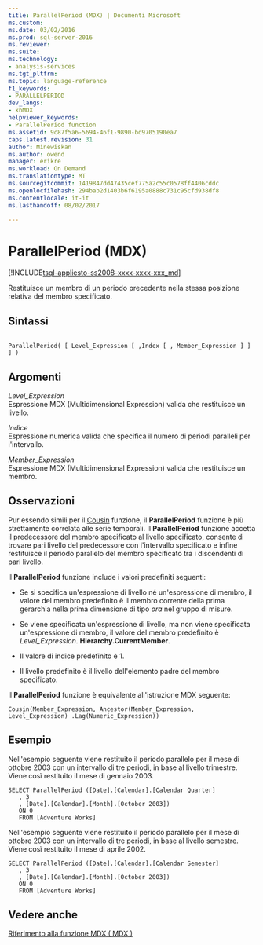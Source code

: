 ```yaml
---
title: ParallelPeriod (MDX) | Documenti Microsoft
ms.custom: 
ms.date: 03/02/2016
ms.prod: sql-server-2016
ms.reviewer: 
ms.suite: 
ms.technology:
- analysis-services
ms.tgt_pltfrm: 
ms.topic: language-reference
f1_keywords:
- PARALLELPERIOD
dev_langs:
- kbMDX
helpviewer_keywords:
- ParallelPeriod function
ms.assetid: 9c87f5a6-5694-46f1-9890-bd9705190ea7
caps.latest.revision: 31
author: Minewiskan
ms.author: owend
manager: erikre
ms.workload: On Demand
ms.translationtype: MT
ms.sourcegitcommit: 1419847dd47435cef775a2c55c0578ff4406cddc
ms.openlocfilehash: 294bab2d1403b6f6195a0888c731c95cfd938df8
ms.contentlocale: it-it
ms.lasthandoff: 08/02/2017

---
```

# <a name="parallelperiod-mdx"></a>ParallelPeriod (MDX)
[!INCLUDE[tsql-appliesto-ss2008-xxxx-xxxx-xxx_md](../includes/tsql-appliesto-ss2008-xxxx-xxxx-xxx-md.md)]

  Restituisce un membro di un periodo precedente nella stessa posizione relativa del membro specificato.  
  
## <a name="syntax"></a>Sintassi  
  
```  
  
ParallelPeriod( [ Level_Expression [ ,Index [ , Member_Expression ] ] ] )  
```  
  
## <a name="arguments"></a>Argomenti  
 *Level_Expression*  
 Espressione MDX (Multidimensional Expression) valida che restituisce un livello.  
  
 *Indice*  
 Espressione numerica valida che specifica il numero di periodi paralleli per l'intervallo.  
  
 *Member_Expression*  
 Espressione MDX (Multidimensional Expression) valida che restituisce un membro.  
  
## <a name="remarks"></a>Osservazioni  
 Pur essendo simili per il [Cousin](../mdx/cousin-mdx.md) funzione, il **ParallelPeriod** funzione è più strettamente correlata alle serie temporali. Il **ParallelPeriod** funzione accetta il predecessore del membro specificato al livello specificato, consente di trovare pari livello del predecessore con l'intervallo specificato e infine restituisce il periodo parallelo del membro specificato tra i discendenti di pari livello.  
  
 Il **ParallelPeriod** funzione include i valori predefiniti seguenti:  
  
-   Se si specifica un'espressione di livello né un'espressione di membro, il valore del membro predefinito è il membro corrente della prima gerarchia nella prima dimensione di tipo *ora* nel gruppo di misure.  
  
-   Se viene specificata un'espressione di livello, ma non viene specificata un'espressione di membro, il valore del membro predefinito è *Level_Expression*. **Hierarchy.CurrentMember**.  
  
-   Il valore di indice predefinito è 1.  
  
-   Il livello predefinito è il livello dell'elemento padre del membro specificato.  
  
 Il **ParallelPeriod** funzione è equivalente all'istruzione MDX seguente:  
  
 `Cousin(Member_Expression, Ancestor(Member_Expression, Level_Expression) .Lag(Numeric_Expression))`  
  
## <a name="example"></a>Esempio  
 Nell'esempio seguente viene restituito il periodo parallelo per il mese di ottobre 2003 con un intervallo di tre periodi, in base al livello trimestre. Viene così restituito il mese di gennaio 2003.  
  
```  
SELECT ParallelPeriod ([Date].[Calendar].[Calendar Quarter]  
   , 3  
   , [Date].[Calendar].[Month].[October 2003])  
   ON 0  
   FROM [Adventure Works]  
```  
  
 Nell'esempio seguente viene restituito il periodo parallelo per il mese di ottobre 2003 con un intervallo di tre periodi, in base al livello semestre. Viene così restituito il mese di aprile 2002.  
  
```  
SELECT ParallelPeriod ([Date].[Calendar].[Calendar Semester]  
   , 3  
   , [Date].[Calendar].[Month].[October 2003])  
   ON 0  
   FROM [Adventure Works]  
```  
  
## <a name="see-also"></a>Vedere anche  
 [Riferimento alla funzione MDX &#40; MDX &#41;](../mdx/mdx-function-reference-mdx.md)  
  
  

